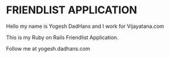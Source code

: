 # FRIENDLIST APPLICATION

Hello my name is Yogesh DadHans and I work for Vijayatana.com

This is my Ruby on Rails Friendlist Application.

Follow me at yogesh.dadhans.com